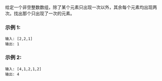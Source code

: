 给定一个非空整数数组，除了某个元素只出现一次以外，其余每个元素均出现两次。找出那个只出现了一次的元素。

### 示例 1:
```
输入: [2,2,1]
输出: 1
```
### 示例 2:
```
输入: [4,1,2,1,2]
输出: 4
```